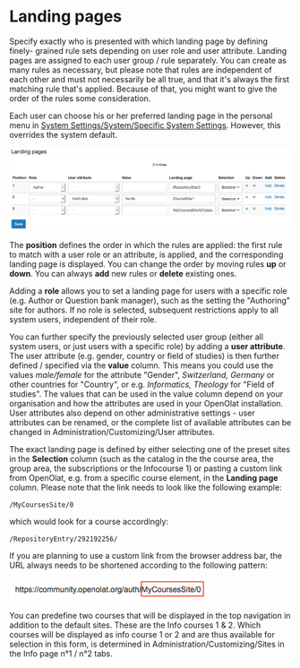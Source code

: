 # Landing pages



Specify exactly who is presented with which landing page by defining finely-
grained rule sets depending on user role and user attribute. Landing pages are
assigned to each user group / rule separately. You can create as many rules as
necessary, but please note that rules are independent of each other and must
not necessarily be all true, and that it's always the first matching rule
that's applied. Because of that, you might want to give the order of the rules
some consideration.

Each user can choose his or her preferred landing page in the personal menu in
[System Settings/System/Specific System
Settings](Configuration.html#Configuration-_specifics). However, this
overrides the system default.

![](assets/admin_landingPage_EN.png)

The **position** defines the order in which the rules are applied: the first
rule to match with a user role or an attribute, is applied, and the
corresponding landing page is displayed. You can change the order by moving
rules **up** or **down**. You can always **add** new rules or **delete**
existing ones.

Adding a **role** allows you to set a landing page for users with a specific
role (e.g. Author or Question bank manager), such as the setting the
"Authoring" site for authors. If no role is selected, subsequent restrictions
apply to all system users, independent of their role.

You can further specify the previously selected user group (either all system
users, or just users with a specific role) by adding a **user attribute**. The
user attribute (e.g. gender, country or field of studies) is then further
defined / specified via the **value** column. This means you could use the
values _male/female_ for the attribute "Gender", _Switzerland, Germany_ or
other countries for "Country", or e.g. _Informatics, Theology_ for "Field of
studies". The values that can be used in the value column depend on your
organisation and how the attributes are used in your OpenOlat installation.
User attributes also depend on other administrative settings - user attributes
can be renamed, or the complete list of available attributes can be changed in
Administration/Customizing/User attributes.

The exact landing page is defined by either selecting one of the preset sites
in the **Selection** column (such as the catalog in the the course area, the
group area, the subscriptions or the Infocourse 1) or pasting a custom link
from OpenOlat, e.g. from a specific course element, in the **Landing page**
column. Please note that the link needs to look like the following example:

    
    
    /MyCoursesSite/0

which would look for a course accordingly:  

    
    
    /RepositoryEntry/292192256/

If you are planning to use a custom link from the browser address bar, the URL
always needs to be shortened according to the following pattern:  

![](assets/landingPage_URL.png)

You can predefine two courses that will be displayed in the top navigation in
addition to the default sites. These are the Info courses 1 & 2\. Which
courses will be displayed as info course 1 or 2 and are thus available for
selection in this form, is determined in Administration/Customizing/Sites in
the Info page n°1 / n°2 tabs.







